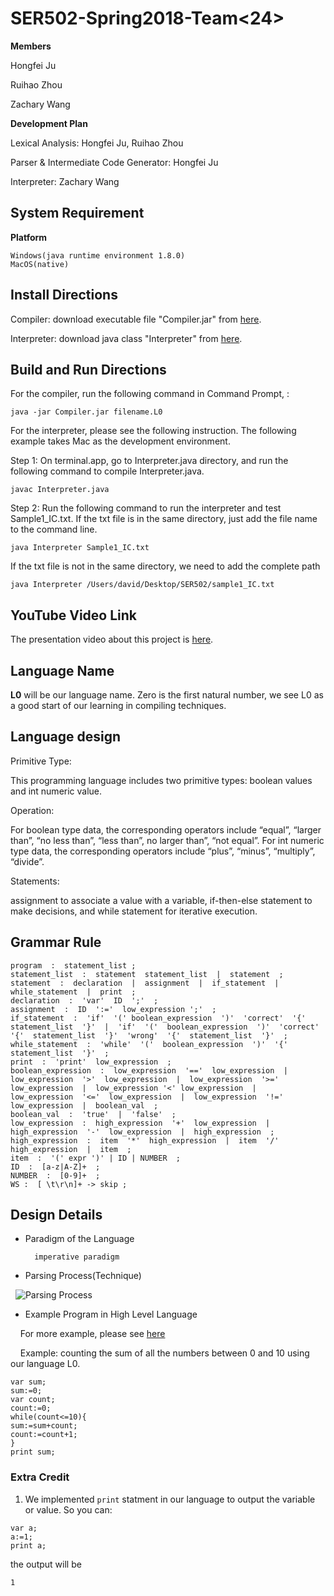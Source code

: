 # SER502-Spring2018-Team<24>

**Members**

Hongfei Ju

Ruihao Zhou

Zachary Wang

**Development Plan**

Lexical Analysis: Hongfei Ju, Ruihao Zhou

Parser & Intermediate Code Generator: Hongfei Ju

Interpreter: Zachary Wang


## System Requirement

**Platform**

    Windows(java runtime environment 1.8.0)
    MacOS(native)


## Install Directions

Compiler: download executable file "Compiler.jar" from [here](https://github.com/HongfeiJu/SER502-Spring2018-Team-24/tree/master/bin).

Interpreter: download java class "Interpreter" from [here](https://github.com/HongfeiJu/SER502-Spring2018-Team-24/tree/master/src/runtime).



## Build and Run Directions


For the compiler, run the following command in Command Prompt, :

`java -jar Compiler.jar filename.L0`

For the interpreter, please see the following instruction. The following example takes Mac as the development environment.

Step 1:
On terminal.app, go to Interpreter.java directory, and run the following command to compile Interpreter.java.

    javac Interpreter.java

Step 2:
Run the following command to run the interpreter and test Sample1_IC.txt. If the txt file is in the same directory, just add the file name to the command line.

    java Interpreter Sample1_IC.txt

If the txt file is not in the same directory, we need to add the complete path

    java Interpreter /Users/david/Desktop/SER502/sample1_IC.txt


## YouTube Video Link

The presentation video about this project is [here](https://www.youtube.com/).

## Language Name

**L0** will be our language name.
Zero is the first natural number, we see L0 as a good start of our learning in compiling techniques.

## Language design

Primitive Type: 

This programming language includes two primitive types: boolean values and int numeric value. 

Operation:

For boolean type data, the corresponding operators include “equal”, “larger than”, “no less than”, “less than”, no larger than”, “not equal”. For int numeric type data, the corresponding operators include “plus”, “minus”, “multiply”, “divide”.

Statements: 

assignment to associate a value with a variable, if-then-else statement to make decisions, and while statement for iterative execution.



## Grammar Rule

```
program  :  statement_list ;
statement_list  :  statement  statement_list  |  statement  ;
statement  :  declaration  |  assignment  |  if_statement  |  while_statement  |  print  ;
declaration  :  'var'  ID  ';'  ;
assignment  :  ID  ':='  low_expression ';'  ;
if_statement  :  'if'  '(' boolean_expression  ')'  'correct'  '{'  statement_list  '}'  |  'if'  '('  boolean_expression  ')'  'correct'  '{'  statement_list  '}'  'wrong'  '{'  statement_list  '}'  ;
while_statement  :  'while'  '('  boolean_expression  ')'  '{'  statement_list  '}'  ;
print  :  'print'  low_expression  ;
boolean_expression  :  low_expression  '=='  low_expression  |  low_expression  '>'  low_expression  |  low_expression  '>='   low_expression  |  low_expression '<' low_expression  |  low_expression  '<='  low_expression  |  low_expression  '!='  low_expression  |  boolean_val  ;
boolean_val  :  'true'  |  'false'  ;
low_expression  :  high_expression  '+'  low_expression  |  high_expression  '-'  low_expression  |  high_expression  ;
high_expression  :  item  '*'  high_expression  |  item  '/'  high_expression  |  item  ;
item  :  '(' expr ')' | ID | NUMBER  ;
ID  :  [a-z|A-Z]+  ;
NUMBER  :  [0-9]+  ;
WS :  [ \t\r\n]+ -> skip ;
```

## Design Details
* Paradigm of the Language
	
		imperative paradigm
	

* Parsing Process(Technique)

   ![Parsing Process](https://github.com/HongfeiJu/SER502-Spring2018-Team-24/blob/master/doc/Parsing%20process.png)
		


* Example Program in High Level Language

     For more example, please see [here](https://github.com/HongfeiJu/SER502-Spring2018-Team-24/tree/master/data)
	
     Example: counting the sum of all the numbers between 0 and 10 using our language L0.

```
var sum;
sum:=0;
var count;
count:=0;
while(count<=10){
sum:=sum+count;
count:=count+1;
}
print sum;
```
 
### Extra Credit ###
1. We implemented `print` statment in our language to output the variable or value. So you can:

```
var a;
a:=1;
print a;
```
	
the output will be 

	
```
1
```


